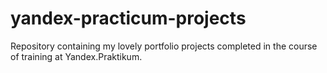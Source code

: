 # yandex-practicum-projects
Repository containing my lovely portfolio projects completed in the course of training at Yandex.Praktikum.
